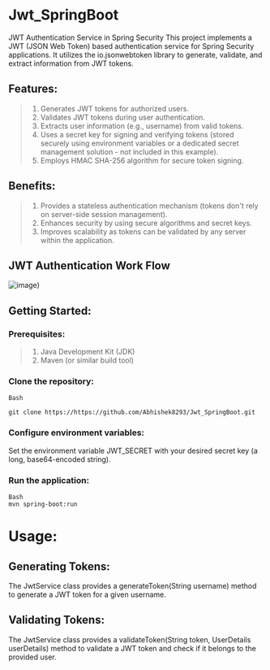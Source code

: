 # Jwt_SpringBoot
JWT Authentication Service in Spring Security
This project implements a JWT (JSON Web Token) based authentication service for Spring Security applications. It utilizes the io.jsonwebtoken library to generate, validate, and extract information from JWT tokens.

## Features:

>1. Generates JWT tokens for authorized users.
>2. Validates JWT tokens during user authentication.
>3. Extracts user information (e.g., username) from valid tokens.
>4. Uses a secret key for signing and verifying tokens (stored securely using environment variables or a dedicated secret management solution - not included in this example).
>5. Employs HMAC SHA-256 algorithm for secure token signing.

## Benefits:

>1. Provides a stateless authentication mechanism (tokens don't rely on server-side session management).
>2. Enhances security by using secure algorithms and secret keys.
>3. Improves scalability as tokens can be validated by any server within the application.

## JWT Authentication Work Flow
![image](https://github.com/CodeMythGit/ReadMeNotes/assets/90126232/16a3904a-0445-4f41-a083-722fc953d6f1))

## Getting Started:

### Prerequisites:

>1. Java Development Kit (JDK)
>2. Maven (or similar build tool)

### Clone the repository:

```git
Bash

git clone https://https://github.com/Abhishek8293/Jwt_SpringBoot.git
```
### Configure environment variables:
Set the environment variable JWT_SECRET with your desired secret key (a long, base64-encoded string).

### Run the application:
```git
Bash
mvn spring-boot:run
```

# Usage:

## Generating Tokens:
The JwtService class provides a generateToken(String username) method to generate a JWT token for a given username.

## Validating Tokens:
The JwtService class provides a validateToken(String token, UserDetails userDetails) method to validate a JWT token and check if it belongs to the provided user.
